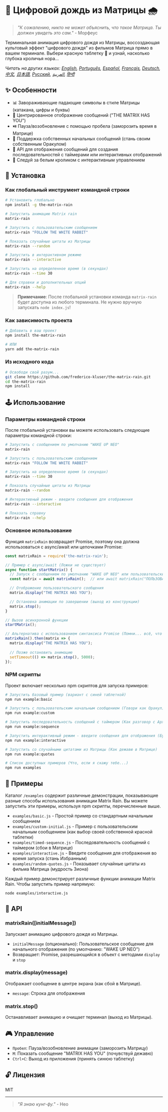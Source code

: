 # 🧠 Цифровой дождь из Матрицы 🌧️

> *"К сожалению, никто не может объяснить, что такое Матрица. Ты должен увидеть это сам."* - Морфеус

Терминальная анимация цифрового дождя из Матрицы, воссоздающая культовый эффект "цифрового дождя" из фильмов Матрица прямо в вашем терминале. Выбери красную таблетку 💊 и узнай, насколько глубока кроличья нора...

*Читать на других языках: [English](README.en.md), [Português](README.pt-br.md), [Español](README.es.md), [Français](README.fr.md), [Deutsch](README.de.md), [中文](README.zh.md), [日本語](README.ja.md), [Русский](README.ru.md), [العربية](README.ar.md), [हिन्दी](README.hi.md)*

## ✨ Особенности

- 📊 Завораживающие падающие символы в стиле Матрицы (катакана, цифры и буквы)
- 💬 Центрированное отображение сообщений ("THE MATRIX HAS YOU")
- ⏯️ Пауза/возобновление с помощью пробела (заморозить время в Матрице)
- 📝 Поддержка собственных начальных сообщений (стань своим собственным Оракулом)
- 🔄 API для отображения сообщений для создания последовательностей с таймерами или интерактивных отображений
- 🐇 Следуй за белым кроликом с интерактивным управлением

## 💾 Установка

### Как глобальный инструмент командной строки

```bash
# Установить глобально
npm install -g the-matrix-rain

# Запустить анимацию Matrix rain
matrix-rain

# Запустить с пользовательским сообщением
matrix-rain "FOLLOW THE WHITE RABBIT"

# Показать случайные цитаты из Матрицы
matrix-rain --random

# Запустить в интерактивном режиме
matrix-rain --interactive

# Запустить на определенное время (в секундах)
matrix-rain --time 30

# Для справки и дополнительных опций
matrix-rain --help
```

> **Примечание**: После глобальной установки команда `matrix-rain` будет доступна из любого терминала. Не нужно вручную запускать `node index.js`!

### Как зависимость проекта

```bash
# Добавить в ваш проект
npm install the-matrix-rain

# ИЛИ
yarn add the-matrix-rain
```

### Из исходного кода

```bash
# Освободи свой разум...
git clone https://github.com/frederico-kluser/the-matrix-rain.git
cd the-matrix-rain
npm install
```

## 🕹️ Использование

### Параметры командной строки

После глобальной установки вы можете использовать следующие параметры командной строки:

```bash
# Запустить с сообщением по умолчанию "WAKE UP NEO"
matrix-rain

# Запустить с пользовательским сообщением
matrix-rain "FOLLOW THE WHITE RABBIT"

# Запустить на определенное время (в секундах)
matrix-rain --time 30

# Показать случайные цитаты из Матрицы
matrix-rain --random

# Интерактивный режим - введите сообщения для отображения
matrix-rain --interactive

# Показать справку
matrix-rain --help
```

### Основное использование

Функция `matrixRain` возвращает Promise, поэтому она должна использоваться с async/await или цепочками Promise:

```javascript
const matrixRain = require('the-matrix-rain');

// Пример с async/await (Ложки не существует)
async function startMatrix() {
  // Запуск с сообщением по умолчанию "WAKE UP NEO" или пользовательским сообщением
  const matrix = await matrixRain();  // или await matrixRain("ПОЛЬЗОВАТЕЛЬСКОЕ СООБЩЕНИЕ");

  // Отображение пользовательского сообщения
  matrix.display("THE MATRIX HAS YOU");

  // Остановка анимации по завершении (выход из конструкции)
  matrix.stop();
}

// Вызов асинхронной функции
startMatrix();

// Альтернатива с использованием синтаксиса Promise (Помни... всё, что я предлагаю - это правда)
matrixRain().then(matrix => {
  matrix.display("THE MATRIX HAS YOU");
  
  // Позже остановить анимацию
  setTimeout(() => matrix.stop(), 5000);
});
```

### NPM скрипты

Проект включает несколько npm скриптов для запуска примеров:

```bash
# Запустить базовый пример (вариант с синей таблеткой)
npm run example:basic

# Запустить с пользовательским начальным сообщением (Говори как Оракул)
npm run example:custom

# Запустить последовательность сообщений с таймером (Как разговор с Архитектором)
npm run example:sequence

# Запустить интерактивный режим - введите сообщения для отображения (Будь своим собственным Агентом)
npm run example:interactive

# Запустить со случайными цитатами из Матрицы (Как дежавю в Матрице)
npm run example:quotes

# Список доступных примеров (Что, если я скажу тебе...)
npm run examples
```

## 🧪 Примеры

Каталог `/examples` содержит различные демонстрации, показывающие разные способы использования анимации Matrix Rain.
Вы можете запустить эти примеры, используя npm скрипты, перечисленные выше.

- `examples/basic.js` - Простой пример со стандартным начальным сообщением
- `examples/custom-initial.js` - Пример с пользовательским начальным сообщением (как выбор своей собственной красной таблетки)
- `examples/timed-sequence.js` - Последовательность сообщений с таймером (сбои в Матрице)
- `examples/interactive.js` - Введите сообщения для отображения во время запуска (стань Избранным)
- `examples/random-quotes.js` - Показывает случайные цитаты из фильма Матрица (мудрость Зиона)

Каждый пример демонстрирует различные функции анимации Matrix Rain. Чтобы запустить пример напрямую:

```bash
node examples/interactive.js
```

## 🔌 API

### matrixRain([initialMessage])

Запускает анимацию цифрового дождя из Матрицы.

- `initialMessage` (опционально): Пользовательское сообщение для начального отображения (по умолчанию: "WAKE UP NEO")
- Возвращает: Promise, разрешающийся в объект с методами `display` и `stop`

### matrix.display(message)

Отображает сообщение в центре экрана (как сбой в Матрице).

- `message`: Строка для отображения

### matrix.stop()

Останавливает анимацию и очищает терминал (выход из Матрицы).

## 🎮 Управление

- `Пробел`: Пауза/возобновление анимации (заморозить Матрицу)
- `M`: Показать сообщение "MATRIX HAS YOU" (почувствуй дежавю)
- `Ctrl+C`: Выход из приложения (принять синюю таблетку)

## 🔓 Лицензия

MIT

---

> *"Я знаю кунг-фу."* - Нео